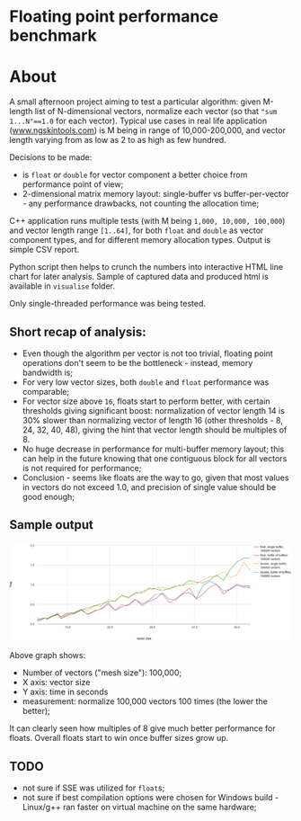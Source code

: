 # Floating point performance benchmark

# About
A small afternoon project aiming to test a particular algorithm: given M-length list of N-dimensional vectors, normalize each vector (so that `"sum 1...N"==1.0` for each vector). Typical use cases in real life application (www.ngskintools.com) is M being in range of 10,000-200,000, and vector length varying from as low as 2 to as high as few hundred.

Decisions to be made:
* is `float` or `double` for vector component a better choice from performance point of view;
* 2-dimensional matrix memory layout: single-buffer vs buffer-per-vector - any performance drawbacks, not counting the allocation time;


C++ application runs multiple tests (with M being `1,000, 10,000, 100,000`) and vector length range `[1..64]`, for both `float` and `double` as vector component types, and for different memory allocation types. Output is simple CSV report.

Python script then helps to crunch the numbers into interactive HTML line chart for later analysis. Sample of captured data and produced html is available in `visualise` folder.

Only single-threaded performance was being tested.

## Short recap of analysis:

* Even though the algorithm per vector is not too trivial, floating point operations don't seem to be the bottleneck - instead, memory bandwidth is;
* For very low vector sizes, both `double` and `float` performance was comparable;
* For vector size above `16`, floats start to perform better, with certain thresholds giving significant boost: normalization of vector length 14 is 30% slower than normalizing vector of length 16 (other thresholds - 8, 24, 32, 40, 48), giving the hint that vector length should be multiples of 8.
* No huge decrease in performance for multi-buffer memory layout; this can help in the future knowing that one contiguous block for all vectors is not required for performance; 
* Conclusion - seems like floats are the way to go, given that most values in vectors do not exceed 1.0, and precision of single value should be good enough;

## Sample output

![sample graph](visualize/sample.png)

Above graph shows:
* Number of vectors ("mesh size"): 100,000;
* X axis: vector size
* Y axis: time in seconds
* measurement: normalize 100,000 vectors 100 times (the lower the better);

It can clearly seen how multiples of 8 give much better performance for floats. Overall floats start to win once buffer sizes grow up.


## TODO

* not sure if SSE was utilized for `float`s;
* not sure if best compilation options were chosen for Windows build - Linux/g++ ran faster on virtual machine on the same hardware;